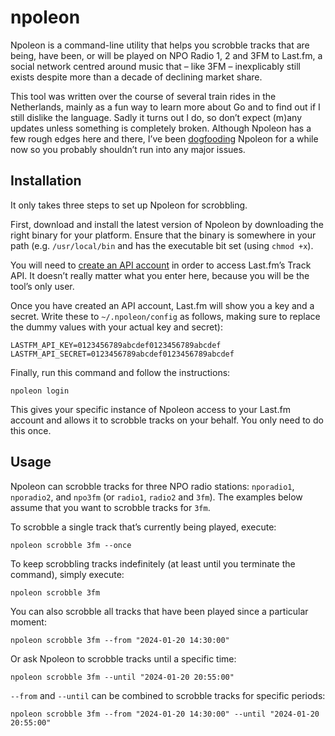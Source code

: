 # npoleon
Npoleon is a command-line utility that helps you scrobble tracks that are
being, have been, or will be played on NPO Radio 1, 2 and 3FM to Last.fm, a
social network centred around music that – like 3FM – inexplicably still exists
despite more than a decade of declining market share.

This tool was written over the course of several train rides in the Netherlands,
mainly as a fun way to learn more about Go and to find out if I still dislike
the language. Sadly it turns out I do, so don’t expect (m)any updates unless
something is completely broken. Although Npoleon has a few rough edges here and
there, I’ve been [dogfooding] Npoleon for a while now so you probably shouldn’t
run into any major issues.

[dogfooding]: https://en.wikipedia.org/wiki/Eating_your_own_dog_food

## Installation
It only takes three steps to set up Npoleon for scrobbling.

First, download and install the latest version of Npoleon by downloading the
right binary for your platform. Ensure that the binary is somewhere in your
path (e.g. `/usr/local/bin` and has the executable bit set (using `chmod +x`).

You will need to [create an API account][lastfm] in order to access Last.fm’s
Track API.  It doesn’t really matter what you enter here, because you will be
the tool’s only user.

[lastfm]: https://www.last.fm/api/account/create

Once you have created an API account, Last.fm will show you a key and a secret.
Write these to `~/.npoleon/config` as follows, making sure to replace the dummy
values with your actual key and secret):

```
LASTFM_API_KEY=0123456789abcdef0123456789abcdef
LASTFM_API_SECRET=0123456789abcdef0123456789abcdef
```

Finally, run this command and follow the instructions:

```
npoleon login
```

This gives your specific instance of Npoleon access to your Last.fm account
and allows it to scrobble tracks on your behalf. You only need to do this
once.

## Usage
Npoleon can scrobble tracks for three NPO radio stations: `nporadio1`,
`nporadio2`, and `npo3fm` (or `radio1`, `radio2` and `3fm`). The examples
below assume that you want to scrobble tracks for `3fm`.

To scrobble a single track that’s currently being played, execute:

```
npoleon scrobble 3fm --once
```

To keep scrobbling tracks indefinitely (at least until you terminate the
command), simply execute:

```
npoleon scrobble 3fm
```

You can also scrobble all tracks that have been played since a particular
moment:

```
npoleon scrobble 3fm --from "2024-01-20 14:30:00"
```

Or ask Npoleon to scrobble tracks until a specific time:

```
npoleon scrobble 3fm --until "2024-01-20 20:55:00"
```

`--from` and `--until` can be combined to scrobble tracks for specific periods:

```
npoleon scrobble 3fm --from "2024-01-20 14:30:00" --until "2024-01-20 20:55:00"
```
